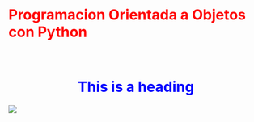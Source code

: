 <h1 style='color: red'>Programacion Orientada a Objetos con Python</h1><br>
<h1 style="color:blue;text-align:center;">This is a heading</h1>
<img src='https://i.imgur.com/gScS6Vz.png'>
